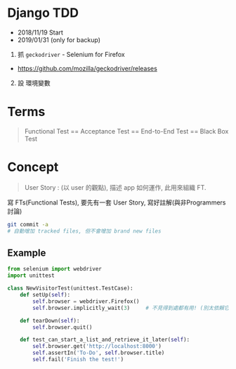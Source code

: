 
# Django TDD

- 2018/11/19 Start
- 2019/01/31 (only for backup)


1. 抓 `geckodriver` - Selenium for Firefox

* https://github.com/mozilla/geckodriver/releases

2. 設 環境變數


# Terms

> Functional Test == Acceptance Test == End-to-End Test == Black Box Test

# Concept

> User Story : (以 user 的觀點), 描述 app 如何運作, 此用來組織 FT.

寫 FTs(Functional Tests), 要先有一套 User Story, 寫好註解(與非Programmers討論)

```sh
git commit -a
# 自動增加 tracked files, 但不會增加 brand new files 
```

## Example

```py
from selenium import webdriver
import unittest

class NewVisitorTest(unittest.TestCase):
    def setUp(self):
        self.browser = webdriver.Firefox()
        self.browser.implicitly_wait(3)     # 不見得到處都有用! (別太依賴它!)

    def tearDown(self):
        self.browser.quit()

    def test_can_start_a_list_and_retrieve_it_later(self):
        self.browser.get('http://localhost:8000')
        self.assertIn('To-Do', self.browser.title)
        self.fail('Finish the test!')
```


